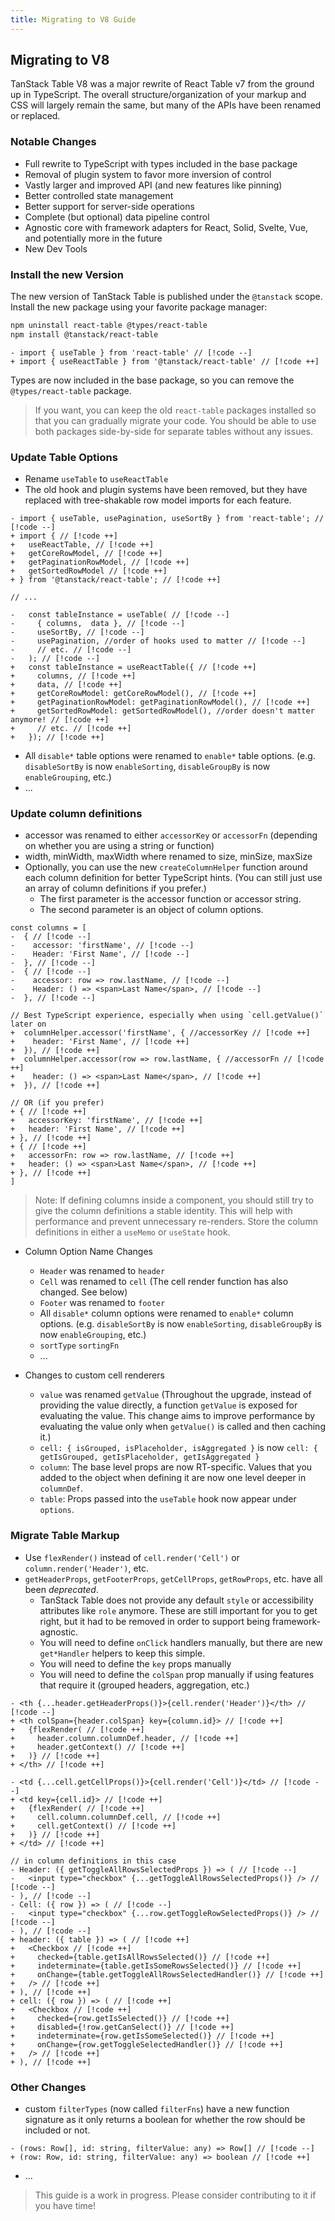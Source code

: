```yaml
---
title: Migrating to V8 Guide
---
```


## Migrating to V8

TanStack Table V8 was a major rewrite of React Table v7 from the ground up in TypeScript. The overall structure/organization of your markup and CSS will largely remain the same, but many of the APIs have been renamed or replaced.

### Notable Changes

- Full rewrite to TypeScript with types included in the base package
- Removal of plugin system to favor more inversion of control
- Vastly larger and improved API (and new features like pinning)
- Better controlled state management
- Better support for server-side operations
- Complete (but optional) data pipeline control
- Agnostic core with framework adapters for React, Solid, Svelte, Vue, and potentially more in the future
- New Dev Tools

### Install the new Version

The new version of TanStack Table is published under the `@tanstack` scope. Install the new package using your favorite package manager:

```bash
npm uninstall react-table @types/react-table
npm install @tanstack/react-table
```

```tsx
- import { useTable } from 'react-table' // [!code --]
+ import { useReactTable } from '@tanstack/react-table' // [!code ++]
```

Types are now included in the base package, so you can remove the `@types/react-table` package.

> If you want, you can keep the old `react-table` packages installed so that you can gradually migrate your code. You should be able to use both packages side-by-side for separate tables without any issues.

### Update Table Options

- Rename `useTable` to `useReactTable`
- The old hook and plugin systems have been removed, but they have replaced with tree-shakable row model imports for each feature.

```tsx
- import { useTable, usePagination, useSortBy } from 'react-table'; // [!code --]
+ import { // [!code ++]
+   useReactTable, // [!code ++]
+   getCoreRowModel, // [!code ++]
+   getPaginationRowModel, // [!code ++]
+   getSortedRowModel // [!code ++]
+ } from '@tanstack/react-table'; // [!code ++]

// ...

-   const tableInstance = useTable( // [!code --]
-     { columns,  data }, // [!code --]
-     useSortBy, // [!code --]
-     usePagination, //order of hooks used to matter // [!code --]
-     // etc. // [!code --]
-   ); // [!code --]
+   const tableInstance = useReactTable({ // [!code ++]
+     columns, // [!code ++]
+     data, // [!code ++]
+     getCoreRowModel: getCoreRowModel(), // [!code ++]
+     getPaginationRowModel: getPaginationRowModel(), // [!code ++]
+     getSortedRowModel: getSortedRowModel(), //order doesn't matter anymore! // [!code ++]
+     // etc. // [!code ++]
+   }); // [!code ++]
```

- All `disable*` table options were renamed to `enable*` table options. (e.g. `disableSortBy` is now `enableSorting`, `disableGroupBy` is now `enableGrouping`, etc.)
- ...

### Update column definitions

- accessor was renamed to either `accessorKey` or `accessorFn` (depending on whether you are using a string or function)
- width, minWidth, maxWidth where renamed to size, minSize, maxSize
- Optionally, you can use the new `createColumnHelper` function around each column definition for better TypeScript hints. (You can still just use an array of column definitions if you prefer.)
  - The first parameter is the accessor function or accessor string.
  - The second parameter is an object of column options.

```tsx
const columns = [
-  { // [!code --]
-    accessor: 'firstName', // [!code --]
-    Header: 'First Name', // [!code --]
-  }, // [!code --]
-  { // [!code --]
-    accessor: row => row.lastName, // [!code --]
-    Header: () => <span>Last Name</span>, // [!code --]
-  }, // [!code --]

// Best TypeScript experience, especially when using `cell.getValue()` later on
+  columnHelper.accessor('firstName', { //accessorKey // [!code ++]
+    header: 'First Name', // [!code ++]
+  }), // [!code ++]
+  columnHelper.accessor(row => row.lastName, { //accessorFn // [!code ++]
+    header: () => <span>Last Name</span>, // [!code ++]
+  }), // [!code ++]

// OR (if you prefer)
+ { // [!code ++]
+   accessorKey: 'firstName', // [!code ++]
+   header: 'First Name', // [!code ++]
+ }, // [!code ++]
+ { // [!code ++]
+   accessorFn: row => row.lastName, // [!code ++]
+   header: () => <span>Last Name</span>, // [!code ++]
+ }, // [!code ++]
]
```

> Note: If defining columns inside a component, you should still try to give the column definitions a stable identity. This will help with performance and prevent unnecessary re-renders. Store the column definitions in either a `useMemo` or `useState` hook.

- Column Option Name Changes

  - `Header` was renamed to `header`
  - `Cell` was renamed to `cell` (The cell render function has also changed. See below)
  - `Footer` was renamed to `footer`
  - All `disable*` column options were renamed to `enable*` column options. (e.g. `disableSortBy` is now `enableSorting`, `disableGroupBy` is now `enableGrouping`, etc.)
  - `sortType` `sortingFn`
  - ...

- Changes to custom cell renderers

  - `value` was renamed `getValue` (Throughout the upgrade, instead of providing the value directly, a function `getValue` is exposed for evaluating the value. This change aims to improve performance by evaluating the value only when `getValue()` is called and then caching it.)
  - `cell: { isGrouped, isPlaceholder, isAggregated }` is now `cell: { getIsGrouped, getIsPlaceholder, getIsAggregated }`
  - `column`: The base level props are now RT-specific. Values that you added to the object when defining it are now one level deeper in `columnDef`.
  - `table`: Props passed into the `useTable` hook now appear under `options`.

### Migrate Table Markup

- Use `flexRender()` instead of `cell.render('Cell')` or `column.render('Header')`, etc.
- `getHeaderProps`, `getFooterProps`, `getCellProps`, `getRowProps`, etc. have all been _deprecated_.
  - TanStack Table does not provide any default `style` or accessibility attributes like `role` anymore. These are still important for you to get right, but it had to be removed in order to support being framework-agnostic.
  - You will need to define `onClick` handlers manually, but there are new `get*Handler` helpers to keep this simple.
  - You will need to define the `key` props manually
  - You will need to define the `colSpan` prop manually if using features that require it (grouped headers, aggregation, etc.)

```tsx
- <th {...header.getHeaderProps()}>{cell.render('Header')}</th> // [!code --]
+ <th colSpan={header.colSpan} key={column.id}> // [!code ++]
+   {flexRender( // [!code ++]
+     header.column.columnDef.header, // [!code ++]
+     header.getContext() // [!code ++]
+   )} // [!code ++]
+ </th> // [!code ++]
```

```tsx
- <td {...cell.getCellProps()}>{cell.render('Cell')}</td> // [!code --]
+ <td key={cell.id}> // [!code ++]
+   {flexRender( // [!code ++]
+     cell.column.columnDef.cell, // [!code ++]
+     cell.getContext() // [!code ++]
+   )} // [!code ++]
+ </td> // [!code ++]
```

```tsx
// in column definitions in this case
- Header: ({ getToggleAllRowsSelectedProps }) => ( // [!code --]
-   <input type="checkbox" {...getToggleAllRowsSelectedProps()} /> // [!code --]
- ), // [!code --]
- Cell: ({ row }) => ( // [!code --]
-   <input type="checkbox" {...row.getToggleRowSelectedProps()} /> // [!code --]
- ), // [!code --]
+ header: ({ table }) => ( // [!code ++]
+   <Checkbox // [!code ++]
+     checked={table.getIsAllRowsSelected()} // [!code ++]
+     indeterminate={table.getIsSomeRowsSelected()} // [!code ++]
+     onChange={table.getToggleAllRowsSelectedHandler()} // [!code ++]
+   /> // [!code ++]
+ ), // [!code ++]
+ cell: ({ row }) => ( // [!code ++]
+   <Checkbox // [!code ++]
+     checked={row.getIsSelected()} // [!code ++]
+     disabled={!row.getCanSelect()} // [!code ++]
+     indeterminate={row.getIsSomeSelected()} // [!code ++]
+     onChange={row.getToggleSelectedHandler()} // [!code ++]
+   /> // [!code ++]
+ ), // [!code ++]
```

### Other Changes

- custom `filterTypes` (now called `filterFns`) have a new function signature as it only returns a boolean for whether the row should be included or not.

```tsx
- (rows: Row[], id: string, filterValue: any) => Row[] // [!code --]
+ (row: Row, id: string, filterValue: any) => boolean // [!code ++]
```

- ...

> This guide is a work in progress. Please consider contributing to it if you have time!
